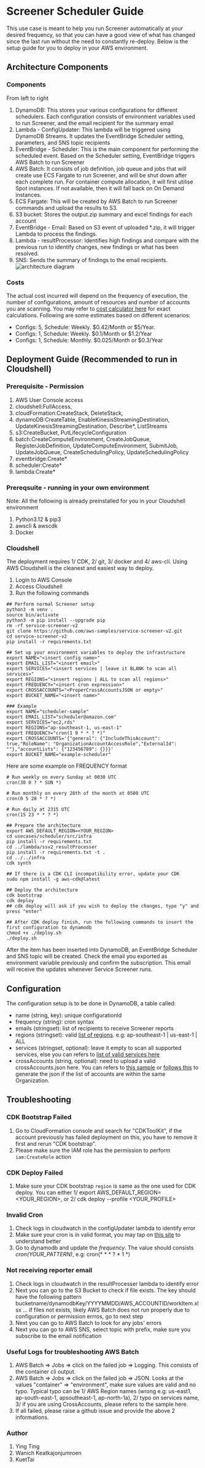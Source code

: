 # Screener Scheduler Guide
This use case is meant to help you run Screener automatically at your desired frequency, so that you can have a good view of what has changed since the last run without the need to constantly re-deploy. Below is the setup guide for you to deploy in your AWS environment. 

## Architecture Components
### Components

From left to right
1. DynamoDB: This stores your various configurations for different schedulers. Each configuration consists of environment variables used to run Screener, and the email recipient for the summary email
2. Lambda - ConfigUpdater: This lambda will be triggered using DynamoDB Streams. It updates the EventBridge Scheduler setting, parameters, and SNS topic recipients
3. EventBridge - Scheduler: This is the main component for performing the scheduled event. Based on the Scheduler setting, EventBridge triggers AWS Batch to run Screener
4. AWS Batch: It consists of job definition, job queue and jobs that will create use ECS Fargate to run Screener, and will be shut down after each complete run. For container compute allocation, it will first utilise Spot instances. If not available, then it will fall back on On Demand instances.
5. ECS Fargate: This will be created by AWS Batch to run Screener commands and upload the results to S3.
6. S3 bucket: Stores the output.zip summary and excel findings for each account
7. EventBridge - Email: Based on S3 event of uploaded *.zip, it will trigger Lambda to process the findings.
8. Lambda - resultProcessor: Identifies high findings and compare with the previous run to identify changes, new findings or what has been resolved.
9. SNS: Sends the summary of findings to the email recipients. 
![architecture diagram](./screener-architecture.png)

### Costs 
The actual cost incurred will depend on the frequency of execution, the number of configurations, amount of resources and number of accounts you are scanning. You may refer to [cost calculator here](https://calculator.aws/#/estimate?id=bae7c90fbe563768fd4c5d2726f3a8476ed190a0) for exact calculations. Following are some estimates based on different scenarios:

- Configs: 5, Schedule: Weekly. $0.42/Month or $5/Year. 
- Configs: 1, Schedule: Weekly. $0.1/Month or $1.2/Year
- Configs: 1, Schedule: Monthly. $0.025/Month or $0.3/Year

## Deployment Guide (Recommended to run in Cloudshell)
### Prerequisite - Permission 
1. AWS User Console access
1. cloudshell:FullAccess, 
1. cloudFormation:CreateStack, DeleteStack,
1. dynamoDB:CreateTable, EnableKinesisStreamingDestination, UpdateKinesisStreamingDestination, Describe*, ListStreams
1. s3:CreateBucket, PutLifecycleConfiguration
1. batch:CreateComputeEnvironment, CreateJobQueue, RegisterJobDefinition, UpdateComputeEnvironment, SubmitJob, UpdateJobQueue, CreateSchedulingPolicy, UpdateSchedulingPolicy
1. eventbridge:Create*
1. scheduler:Create*
1. lambda:Create*


### Prereqsuite - running in your own environment 
Note: All the following is already preinstalled for you in  your Cloudshell environment
1. Python3.12 & pip3
1. awscli & awscdk
1. Docker

### Cloudshell
The deployment requires 1/ CDK, 2/ git, 3/ docker and 4/ aws-cli. Using AWS Cloudshell is the cleanest and easiest way to deploy.
1. Login to AWS Console
1. Access Cloudshell
1. Run the following commands
```
## Perform normal Screener setup
python3 -m venv .
source bin/activate
python3 -m pip install --upgrade pip
rm -rf service-screener-v2
git clone https://github.com/aws-samples/service-screener-v2.git
cd service-screener-v2
pip install -r requirements.txt
```
```
## Set up your environment variables to deploy the infrastructure
export NAME="<insert config name>" 
export EMAIL_LIST="<insert email>"
export SERVICES="<insert services | leave it BLANK to scan all services>" 
export REGIONS="<insert regions | ALL to scan all regions>" 
export FREQUENCY="<insert cron expression>" 
export CROSSACCOUNTS="<ProperCrossAccountsJSON or empty>"
export BUCKET_NAME="<insert name>" 

### Example
export NAME="scheduler-sample" 
export EMAIL_LIST="scheduler@amazon.com"
export SERVICES="ec2,rds" 
export REGIONS="ap-southeast-1, us-east-1"
export FREQUENCY="cron(1 9 * * ? *)" 
export CROSSACCOUNTS='{"general": {"IncludeThisAccount": true,"RoleName": "OrganizationAccountAccessRole","ExternalId": ""},"accountLists": {"123456789": {}}}'
export BUCKET_NAME="example-scheduler"
```

Here are some example on FREQUENCY format
```
# Run weekly on every Sunday at 0030 UTC
cron(30 0 ? * SUN *) 

# Run monthly on every 28th of the month at 0500 UTC
cron(0 5 28 * ? *)

# Run daily at 2315 UTC
cron(15 23 * * ? *)
```

```
## Prepare the architecture
export AWS_DEFAULT_REGION=<YOUR_REGION>
cd usecases/scheduler/src/infra
pip install -r requirements.txt
cd ../lambda/ssv2_resultProcesser
pip install -r requirements.txt -t . 
cd ../../infra
cdk synth

## If there is a CDK CLI incompatibility error, update your CDK
sudo npm install -g aws-cdk@latest

## Deploy the architecture
cdk bootstrap
cdk deploy
## cdk deploy will ask if you wish to deploy the changes, type "y" and press "enter"

## After CDK deploy finish, run the following commands to insert the first configuration to dynamodb
chmod +x ./deploy.sh
./deploy.sh
```

After the item has been inserted into DynamoDB, an EventBridge Scheduler and SNS topic will be created. Check the email you exported as environment variable previously and confirm the subscription. This email will receive the updates whenever Service Screener runs.

## Configuration
The configuration setup is to be done in DynamoDB, a table called: <TODO>
- name (string, key): unique configurationId
- frequency (string): cron syntax
- emails (stringset): list of recipients to receive Screener reports
- regions (stringset): valid [list of regions](https://docs.aws.amazon.com/AmazonRDS/latest/UserGuide/Concepts.RegionsAndAvailabilityZones.html). e.g: ap-southeast-1 | us-east-1 | ALL
- services (stringset, optional): leave it empty to scan all supported services, else you can refers to [list of valid services here](https://github.com/aws-samples/service-screener-v2/tree/main/services)
- crossAccounts (string, optional): need to upload a valid crossAccounts.json here. You can refers to [this sample](https://github.com/aws-samples/service-screener-v2/blob/main/crossAccounts.sample.json) or [follows this](https://github.com/aws-samples/service-screener-v2/tree/main/usecases/accountsWithinOrganization) to generate the json if the list of accounts are within the same Organization.

## Troubleshooting
### CDK Bootstrap Failed
1. Go to CloudFormation console and search for "CDKToolKit", if the account previously has failed deployment on this, you have to remove it first and rerun "CDK bootstrap". 
1. Please make sure the IAM role has the permission to perform `iam:CreateRole` action

### CDK Deploy Failed
1. Make sure your CDK bootstrap `region` is same as the one used for CDK deploy. You can either 1/ export AWS_DEFAULT_REGION=<YOUR_REGION>, or 2/ cdk deploy --profile <YOUR_PROFILE>


### Invalid Cron
1. Check logs in cloudwatch in the configUpdater lambda to identify error
1. Make sure your cron is in valid format, you may tap on [this site](https://www.freeformatter.com/cron-expression-generator-quartz.html) to understand better
1. Go to dynamodb and update the *frequency*. The value should consists *cron(YOUR_PATTERN)*, e.g: cron(* * * ? * 1 *)

### Not receiving reporter email
1. Check logs in cloudwatch in the resultProcesser lambda to identify error
1. Next you can go to the S3 Bucket to check if file exists. The key should have the following pattern bucketname/dynamodbKey/YYYYMMDD/AWS_ACCOUNTID/workItem.xlsx ... if files not exists, likely AWS Batch does not run properly due to configuration or permission errros, go to next step
1. Next you can go to AWS Batch to look for any jobs' errors
1. Next you can go to AWS SNS, select topic with prefix, make sure you subscribe to the email notification

### Useful Logs for troubleshooting AWS Batch
1. AWS Batch => Jobs => click on the failed job => Logging. This consists of the container cli output.
1. AWS Batch => Jobs => click on the failed job => JSON. Looks at the values "container" => "environment", make sure values are valid and no typo. Typical typo can be 1/ AWS Region names (wrong e.g: us-east1, ap-south-east-1, apsoutheast-1, ap-north-1a), 2/ typo on services name, 3/ if you are using CrossAccounts, please refers to the sample here.
1. If all failed, please raise a github issue and provide the above 2 informations.

### Author
1. Ying Ting
1. Wanich Keatkajonjumroen
1. KuetTai
